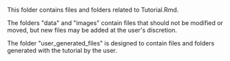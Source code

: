 This folder contains files and folders related to Tutorial.Rmd. 

The folders "data" and "images" contain files that should not be modified or moved, but new files may be added at the user's discretion. 

The folder "user_generated_files" is designed to contain files and folders generated with the tutorial by the user.
